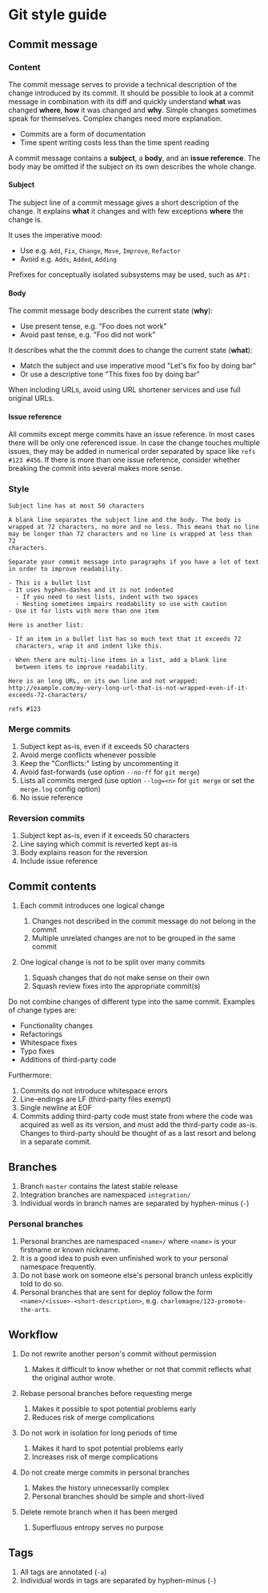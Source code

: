 # Git style guide

## Commit message
### Content
The commit message serves to provide a technical description of the change
introduced by its commit. It should be possible to look at a commit message in
combination with its diff and quickly understand **what** was changed **where**,
**how** it was changed and **why**. Simple changes sometimes speak for
themselves. Complex changes need more explanation.

* Commits are a form of documentation
* Time spent writing costs less than the time spent reading

A commit message contains a **subject**, a **body**, and an **issue reference**.
The body may be omitted if the subject on its own describes the whole change.

#### Subject
The subject line of a commit message gives a short description of the change. It
explains **what** it changes and with few exceptions **where** the change is.

It uses the imperative mood:

* Use e.g. `Add`, `Fix`, `Change`, `Move`, `Improve`, `Refactor`
* Avoid e.g. `Adds`, `Added`, `Adding`

Prefixes for conceptually isolated subsystems may be used, such as `API: `

#### Body
The commit message body describes the current state (**why**):

* Use present tense, e.g. "Foo does not work"
* Avoid past tense, e.g. "Foo did not work"

It describes what the the commit does to change the current state (**what**):

* Match the subject and use imperative mood "Let's fix foo by doing bar"
* Or use a descriptive tone "This fixes foo by doing bar"

When including URLs, avoid using URL shortener services and use full original
URLs.

#### Issue reference
All commits except merge commits have an issue reference. In most cases there
will be only one referenced issue. In case the change touches multiple issues,
they may be added in numerical order separated by space like `refs #123 #456`.
If there is more than one issue reference, consider whether breaking the commit
into several makes more sense.

### Style
    Subject line has at most 50 characters

    A blank line separates the subject line and the body. The body is
    wrapped at 72 characters, no more and no less. This means that no line
    may be longer than 72 characters and no line is wrapped at less than 72
    characters.

    Separate your commit message into paragraphs if you have a lot of text
    in order to improve readability.

    - This is a bullet list
    - It uses hyphen-dashes and it is not indented
      - If you need to nest lists, indent with two spaces
      - Nesting sometimes impairs readability so use with caution
    - Use it for lists with more than one item

    Here is another list:

    - If an item in a bullet list has so much text that it exceeds 72
      characters, wrap it and indent like this.

    - When there are multi-line items in a list, add a blank line
      between items to improve readability.

    Here is an long URL, on its own line and not wrapped:
    http://example.com/my-very-long-url-that-is-not-wrapped-even-if-it-exceeds-72-characters/

    refs #123

### Merge commits
1. Subject kept as-is, even if it exceeds 50 characters
2. Avoid merge conflicts whenever possible
3. Keep the "Conflicts:" listing by uncommenting it
4. Avoid fast-forwards (use option `--no-ff` for `git merge`)
5. Lists all commits merged (use option `--log=<n>` for `git merge` or set the
   `merge.log` config option)
6. No issue reference

### Reversion commits
1. Subject kept as-is, even if it exceeds 50 characters
2. Line saying which commit is reverted kept as-is
3. Body explains reason for the reversion
4. Include issue reference

## Commit contents
1. Each commit introduces one logical change
    1. Changes not described in the commit message do not belong in the commit
    2. Multiple unrelated changes are not to be grouped in the same commit

2. One logical change is not to be split over many commits
    1. Squash changes that do not make sense on their own
    2. Squash review fixes into the appropriate commit(s)

Do not combine changes of different type into the same commit. Examples of
change types are:

* Functionality changes
* Refactorings
* Whitespace fixes
* Typo fixes
* Additions of third-party code

Furthermore:

1. Commits do not introduce whitespace errors
2. Line-endings are LF (third-party files exempt)
3. Single newline at EOF
4. Commits adding third-party code must state from where the code was acquired
   as well as its version, and must add the third-party code as-is. Changes to
   third-party should be thought of as a last resort and belong in a separate
   commit.

## Branches
1. Branch `master` contains the latest stable release
2. Integration branches are namespaced `integration/`
3. Individual words in branch names are separated by hyphen-minus (`-`)

### Personal branches
1. Personal branches are namespaced `<name>/` where `<name>` is your firstname
   or known nickname.
2. It is a good idea to push even unfinished work to your personal namespace
   frequently.
3. Do not base work on someone else's personal branch unless explicitly told to
   do so.
4. Personal branches that are sent for deploy follow the form
   `<name>/<issue>-<short-description>`, e.g.
   `charlemagne/123-promote-the-arts`.

## Workflow
1. Do not rewrite another person's commit without permission
    1. Makes it difficult to know whether or not that commit reflects what the
       original author wrote.

2. Rebase personal branches before requesting merge
    1. Makes it possible to spot potential problems early
    2. Reduces risk of merge complications

3. Do not work in isolation for long periods of time
    1. Makes it hard to spot potential problems early
    2. Increases risk of merge complications

4. Do not create merge commits in personal branches
    1. Makes the history unnecessarily complex
    2. Personal branches should be simple and short-lived

5. Delete remote branch when it has been merged
    1. Superfluous entropy serves no purpose

## Tags
1. All tags are annotated (`-a`)
2. Individual words in tags are separated by hyphen-minus (`-`)
